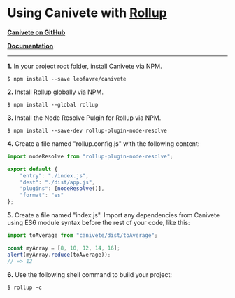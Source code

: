 # Using Canivete with [Rollup](https://rollupjs.org/)

**[Canivete on GitHub](https://github.com/leofavre/canivete/)**

**[Documentation](https://leofavre.github.io/canivete/)**

---

**1.** In your project root folder, install Canivete via NPM.

```shell
$ npm install --save leofavre/canivete
```

**2.** Install Rollup globally via NPM.

```shell
$ npm install --global rollup
```

**3.** Install the Node Resolve Pulgin for Rollup via NPM.

```shell
$ npm install --save-dev rollup-plugin-node-resolve
```

**4.** Create a file named "rollup.config.js" with the following content:

```js
import nodeResolve from "rollup-plugin-node-resolve";

export default {
    "entry": "./index.js",
    "dest": "./dist/app.js",
    "plugins": [nodeResolve()],
    "format": "es"
};
```

**5.** Create a file named "index.js". Import any dependencies from Canivete using ES6 module syntax before the rest of your code, like this:

```js
import toAverage from "canivete/dist/toAverage";

const myArray = [8, 10, 12, 14, 16];
alert(myArray.reduce(toAverage));
// => 12
```

**6.** Use the following shell command to build your project:

```shell
$ rollup -c
```

